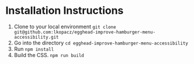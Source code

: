 # Installation Instructions
1. Clone to your local environment `git clone git@github.com:lkopacz/egghead-improve-hamburger-menu-accessibility.git`
2. Go into the directory `cd egghead-improve-hamburger-menu-accessibility`
3. Run `npm install`
4. Build the CSS. `npm run build`